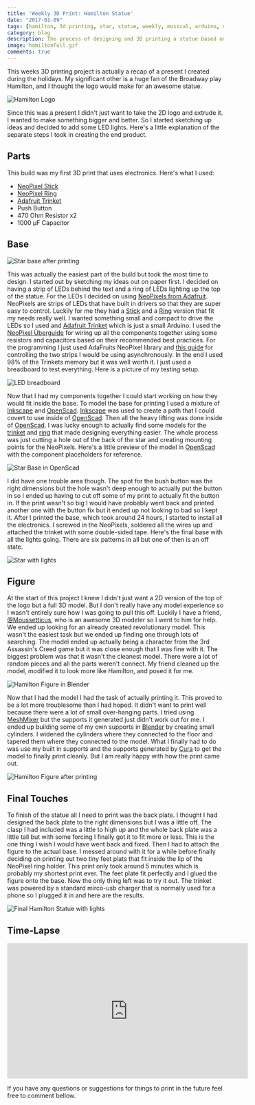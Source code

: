 ```yaml
---
title: 'Weekly 3D Print: Hamilton Statue'
date: "2017-01-09"
tags: [hamilton, 3d printing, star, statue, weekly, musical, arduino, neopixel]
category: blog
description: The process of designing and 3D printing a statue based on the musical Hamilton with an Arduino and NeoPixel lights.
image: hamiltonFull.gif
comments: true
---
```


This weeks 3D printing project is actually a recap of a present I created during the holidays. My significant other is a huge fan of the Broadway play Hamilton, and I thought the logo would make for an awesome statue. <!-- excerpt -->

![Hamilton Logo](https://cfmedia.deadline.com/2015/03/screen-shot-2015-03-03-at-5-19-04-pm.png?w=599)

Since this was a present I didn't just want to take the 2D logo and extrude it. I wanted to make something bigger and better. So I started sketching up ideas and decided to add some LED lights. Here's a little explanation of the separate steps I took in creating the end product.

## Parts

This build was my first 3D print that uses electronics. Here's what I used:

* [NeoPixel Stick][neoPixelStrip]
* [NeoPixel Ring][neoPixelRing]
* [Adafruit Trinket][trinket]
* Push Button
* 470 Ohm Resistor x2
* 1000 µF Capacitor

## Base

![Star base after printing](starBase.jpg)

This was actually the easiest part of the build but took the most time to design. I started out by sketching my ideas out on paper first. I decided on having a strip of LEDs behind the text and a ring of LEDs lighting up the top of the statue. For the LEDs I decided on using [NeoPixels from Adafruit](https://www.adafruit.com/category/168). NeoPixels are strips of LEDs that have built in drivers so that they are super easy to control. Luckily for me they had a [Stick][neoPixelStrip] and a [Ring][neoPixelRing] version that fit my needs really well. I wanted something small and compact to drive the LEDs so I used and [Adafruit Trinket][trinket] which is just a small Arduino. I used the [NeoPixel Überguide](https://learn.adafruit.com/adafruit-neopixel-uberguide/overview) for wiring up all the components together using some resistors and capacitors based on their recommended best practices. For the programming I just used AdaFruits NeoPixel library and [this guide](https://learn.adafruit.com/multi-tasking-the-arduino-part-3/overview) for controlling the two strips I would be using asynchronously. In the end I used 98% of the Trinkets memory but it was well worth it. I just used a breadboard to test everything. Here is a picture of my testing setup.

![LED breadboard](breadboard.jpg)

Now that I had my components together I could start working on how they would fit inside the base. To model the base for printing I used a mixture of [Inkscape][Inkscape] and [OpenScad][OpenScad]. [Inkscape][Inkscape] was used to create a path that I could covert to use inside of [OpenScad][OpenScad]. Then all the heavy lifting was done inside of [OpenScad]. I was lucky enough to actually find some models for the [trinket][trinketModel] and [ring][ringModel] that made designing everything easier. The whole process was just cutting a hole out of the back of the star and creating mounting points for the NeoPixels. Here's a little preview of the model in [OpenScad][OpenScad] with the component placeholders for reference.

![Star Base in OpenScad](baseOpenScad.png)

I did have one trouble area though. The spot for the bush button was the right dimensions but the hole wasn't deep enough to actually put the button in so I ended up having to cut off some of my print to actually fit the button in. If the print wasn't so big I would have probably went back and printed another one with the button fix but it ended up not looking to bad so I kept it. After I printed the base, which took around 24 hours, I started to install all the electronics. I screwed in the NeoPixels, soldered all the wires up and attached the trinket with some double-sided tape. Here's the final base with all the lights going. There are six patterns in all but one of then is an off state.

![Star with lights](starLightPreview.gif)

## Figure

At the start of this project I knew I didn't just want a 2D version of the top of the logo but a full 3D model. But I don't really have any model experience so I wasn't entirely sure how I was going to pull this off. Luckily I have a friend, [@Moussetticus](https://twitter.com/Moussetticus), who is an awesome 3D modeler so I went to him for help. We ended up looking for an already created revolutionary model. This wasn't the easiest task but we ended up finding one through lots of searching. The model ended up actually being a character from the 3rd Assassin's Creed game but it was close enough that I was fine with it. The biggest problem was that it wasn't the cleanest model. There were a lot of random pieces and all the parts weren't connect. My friend cleaned up the model, modified it to look more like Hamilton, and posed it for me.

![Hamilton Figure in Blender](hamBlender.png)

Now that I had the model I had the task of actually printing it. This proved to be a lot more troublesome than I had hoped. It didn't want to print well because there were a lot of small over-hanging parts. I tried using [MeshMixer][MeshMixer] but the supports it generated just didn't work out for me. I ended up building some of my own supports in [Blender][Blender] by creating small cylinders. I widened the cylinders where they connected to the floor and tapered them where they connected to the model. What I finally had to do was use my built in supports and the supports generated by [Cura][cura] to get the model to finally print cleanly. But I am really happy with how the print came out.

![Hamilton Figure after printing](hamFigure.png)

## Final Touches

To finish of the statue all I need to print was the back plate. I thought I had designed the back plate to the right dimensions but I was a little off. The clasp I had included was a little to high up and the whole back plate was a little tall but with some forcing I finally got it to fit more or less. This is the one thing I wish I would have went back and fixed. Then I had to attach the figure to the actual base. I messed around with it for a while before finally deciding on printing out two tiny feet plats that fit inside the lip of the NeoPixel ring holder. This print only took around 5 minutes which is probably my shortest print ever. The feet plate fit perfectly and I glued the figure onto the base. Now the only thing left was to try it out. The trinket was powered by a standard mirco-usb charger that is normally used for a phone so I plugged it in and here are the results.

![Final Hamilton Statue with lights](hamiltonFull.gif)

## Time-Lapse

<iframe width="560" height="315" src="https://www.youtube.com/embed/T4Lil7l_px0" frameborder="0" allowfullscreen></iframe>

If you have any questions or suggestions for things to print in the future feel free to comment bellow.

[neoPixelStrip]: https://www.adafruit.com/products/1426
[neoPixelRing]: https://www.adafruit.com/products/1643
[trinket]: https://www.adafruit.com/product/1501
[OpenScad]: http://www.openscad.org/
[Inkscape]: https://inkscape.org/en/
[trinketModel]: https://grabcad.com/library/3v-adafruit-trinket-w-soldered-jst-port-1
[ringModel]:https://grabcad.com/library/adafruit-neopixel-ring-12x-ws2812-rgb-leds-1
[MeshMixer]: http://www.meshmixer.com/
[Blender]: https://www.blender.org/
[cura]: https://ultimaker.com/en/products/cura-software
[timelapse]: https://youtu.be/T4Lil7l_px0
